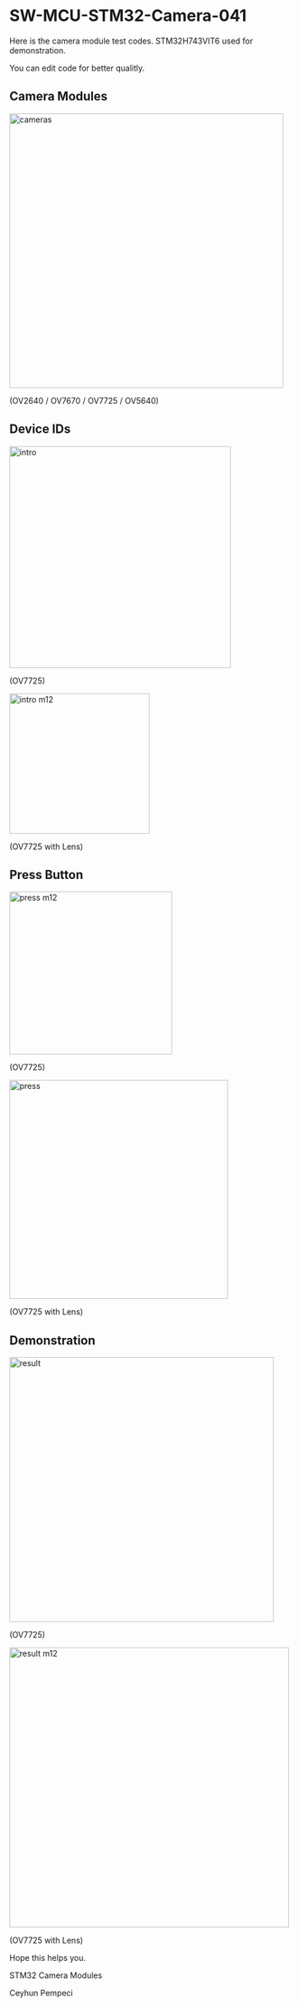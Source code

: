 # SW-MCU-STM32-Camera-041

Here is the camera module test codes. STM32H743VIT6 used for demonstration.

You can edit code for better qualitly.

## Camera Modules

<img width="485" alt="cameras" src="https://github.com/user-attachments/assets/f01e384c-716c-4962-85eb-d9ee2ae01e6c" />

(OV2640 / OV7670 / OV7725 / OV5640)

## Device IDs

<img width="392" alt="intro" src="https://github.com/user-attachments/assets/6fd165a1-7c91-464a-bad7-46fe8b9e9c81" />

(OV7725)

<img width="248" alt="intro m12" src="https://github.com/user-attachments/assets/8a89134f-f329-431e-84ed-9ed9afd57eef" />

(OV7725 with Lens)

## Press Button

<img width="288" alt="press m12" src="https://github.com/user-attachments/assets/6226648c-5f7a-4507-80a1-c9d0c265cb17" />

(OV7725)

<img width="387" alt="press" src="https://github.com/user-attachments/assets/da83b7d1-0c77-4161-8d65-e09be6ac5013" />

(OV7725 with Lens)

## Demonstration

<img width="468" alt="result" src="https://github.com/user-attachments/assets/859a84e9-f4dd-4a02-baff-76ceaa1f3979" />

(OV7725)

<img width="495" alt="result m12" src="https://github.com/user-attachments/assets/f20cb2b0-3837-4b29-bff4-da937a9cc164" />

(OV7725 with Lens)

Hope this helps you.

STM32 Camera Modules

Ceyhun Pempeci
